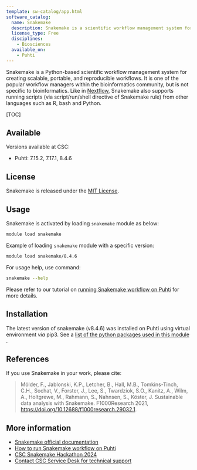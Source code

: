 ```yaml
---
template: sw-catalog/app.html
software_catalog:
  name: Snakemake
  description: Snakemake is a scientific workflow management system for creating scalable, portable, and reproducible workflows
  license_type: Free
  disciplines:
    - Biosciences
  available_on:
    - Puhti
---
```


Snakemake is a Python-based scientific workflow management system for creating scalable, portable, and reproducible workflows. It is one of 
the popular workflow managers within the bioinformatics community, but
is not specific to bioinformatics. Like in [Nextflow](../apps/nextflow.md), Snakemake also supports running scripts (via script/run/shell directive of Snakemake rule) from other languages such as R, bash and Python.

[TOC]

## Available 

Versions available at CSC:

* Puhti: 7.15.2, 7.17.1, 8.4.6

## License

Snakemake is released under the
[MIT License](https://snakemake.readthedocs.io/en/stable/project_info/license.html).

## Usage

Snakemake is activated by loading `snakemake` module as below:

```bash
module load snakemake
```

Example of loading `snakemake` module with a specific version:

```bash
module load snakemake/8.4.6
```

For usage help, use command:

```bash
snakemake --help
```

Please refer to our tutorial on [running Snakemake workflow on Puhti](../support/tutorials/snakemake-puhti.md) for more details.

## Installation

The latest version of snakemake (v8.4.6) was installed on Puhti using virtual environment *via* pip3. See a [list of the python packages used in this module ](https://github.com/yetulaxman/containers-workflows/blob/master/snakemake_pip_hpc.yaml).


## References

If you use Snakemake in your work, please cite:

> Mölder, F., Jablonski, K.P., Letcher, B., Hall, M.B., Tomkins-Tinch, C.H., Sochat, V.,
  Forster, J., Lee, S., Twardziok, S.O., Kanitz, A., Wilm, A., Holtgrewe, M., Rahmann, S.,
  Nahnsen, S., Köster, J. Sustainable data analysis with Snakemake. F1000Research 2021,
  <https://doi.org/10.12688/f1000research.29032.1>.

## More information

* [Snakemake official documentation](https://snakemake.readthedocs.io/en/stable/index.html)
* [How to run Snakemake workflow on Puhti](../support/tutorials/snakemake-puhti.md)
* [CSC Snakemake Hackathon 2024](https://coderefinery.github.io/snakemake_hackathon/)
* [Contact CSC Service Desk for technical support](../support/contact.md)

